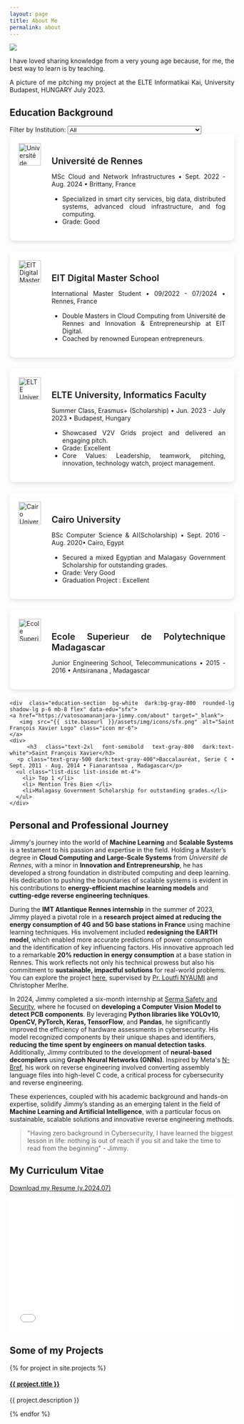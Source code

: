 ```yaml
---
layout: page
title: About Me
permalink: about
---
```


<div style="text-align: justify">

<img class="mx-auto !mb-0" src="{{site.baseurl}}/assets/img/nature.jpg">
<p class="!py-0 !mb-0 dark:text-slate-300">I have loved sharing knowledge from a very young age because, for me, the best way to learn is by teaching.</p>
<p class="text-gray-500 dark:text-slate-400 !py-0 !mt-0 !text-xs">A picture of me pitching my project at the ELTE Informatikai Kai, University Budapest, HUNGARY July 2023.</p>

<section id="filters" class="my-8">
<h2 class="dark:text-stone-200 mt-32">Education Background</h2>
  <!-- Education-Specific Filters -->
  <label for="edu-filter" class="text-gray-700 dark:text-white">Filter by Institution:</label>
  <select id="edu-filter" class="filter-dropdown" onchange="filterEducation()">
    <option value="all">All</option>
    <option value="rennes">Université de Rennes</option>
    <option value="eit">EIT Digital</option>
    <option value="elte">ELTE University</option>
    <option value="cairo univerisity">Cairo University</option>
    <option value="Ecole Superieur Polytech">Ecole Superieur de Polytechnique Madagascar</option>
    <option value="sfx">Saint François Xavier</option>
  </select>
</section>

<section id="education" class="my-8">
  <div class="timeline-line"></div> <!-- Blue timeline line -->

  <!-- Université de Rennes -->
  <div class="education-section bg-white dark:bg-gray-800 rounded-lg shadow-lg p-6 mb-8 flex" data-edu="rennes">
    <a href="http://cni.istic.univ-rennes1.fr/" target="_blank">
      <img src="{{ site.baseurl }}/assets/img/icons/cni.png" alt="Université de Rennes Logo" class="icon mr-6">
    </a>
    <div>
      <h3 class="text-2xl font-semibold text-gray-800 dark:text-white">Université de Rennes</h3>
      <p class="text-gray-500 dark:text-gray-400">MSc Cloud and Network Infrastructures • Sept. 2022 - Aug. 2024 • Brittany, France</p>
      <ul class="list-disc list-inside mt-4">
        <li>Specialized in smart city services, big data, distributed systems, advanced cloud infrastructure, and fog computing.</li>
        <li>Grade: Good</li>
      </ul>
    </div>
  </div>

  <!-- EIT Digital -->
  <div class="education-section bg-white dark:bg-gray-800 rounded-lg shadow-lg p-6 mb-8 flex" data-edu="eit">
    <a href="https://masterschool.eitdigital.eu/" target="_blank">
      <img src="{{ site.baseurl }}/assets/img/icons/eit.png" alt="EIT Digital Master School Logo" class="icon mr-6">
    </a>
    <div>
      <h3 class="text-2xl font-semibold text-gray-800 dark:text-white">EIT Digital Master School</h3>
      <p class="text-gray-500 dark:text-gray-400">International Master Student • 09/2022 - 07/2024 • Rennes, France</p>
      <ul class="list-disc list-inside mt-4">
        <li>Double Masters in Cloud Computing from Université de Rennes and Innovation & Entrepreneurship at EIT Digital.</li>
        <li>Coached by renowned European entrepreneurs.</li>
      </ul>
    </div>
  </div>
  <!-- ELTE University -->
  <div class="education-section bg-white dark:bg-gray-800 rounded-lg shadow-lg p-6 mb-8 flex" data-edu="elte">
  <a href="https://www.elte.hu/en/" target="_blank">
    <img src="{{ site.baseurl }}/assets/img/icons/elte.png" alt="ELTE University Logo" class="icon mr-6">
  </a>
  <div>
    <h3 class="text-2xl font-semibold text-gray-800 dark:text-white">ELTE University, Informatics Faculty</h3>
    <p class="text-gray-500 dark:text-gray-400">Summer Class, Erasmus+ (Scholarship) • Jun. 2023 - July 2023 • Budapest, Hungary</p>
    <ul class="list-disc list-inside mt-4">
      <li>Showcased V2V Grids project and delivered an engaging pitch.</li>
      <li>Grade: Excellent</li>
      <li>Core Values: Leadership, teamwork, pitching, innovation, technology watch, project management.</li>
    </ul>
  </div>
</div>

  <!-- Cairo University -->
 <div class="education-section bg-white dark:bg-gray-800 rounded-lg shadow-lg p-6 mb-8 flex" data-edu="cairo univerisity">
    <a href="https://fcai.cu.edu.eg/" target="_blank">
      <img src="{{ site.baseurl }}/assets/img/icons/fcai.png" alt="Cairo University Logo" class="icon mr-6">
    </a>
    <div>
      <h3 class="text-2xl font-semibold text-gray-800 dark:text-white">Cairo University</h3>
      <p class="text-gray-500 dark:text-gray-400">BSc Computer Science & AI(Scholarship) • Sept. 2016 - Aug. 2020• Cairo, Egypt</p>
      <ul class="list-disc list-inside mt-4">
        <li>Secured a mixed Egyptian and Malagasy Government Scholarship for outstanding grades.</li>
        <li>Grade: Very Good</li>
        <li>Graduation Project : Excellent</li>
      </ul>
    </div>
  </div>

  <!-- Ecole Superieur de Polytechnique Madagascar -->
   <div class="education-section bg-white dark:bg-gray-800 rounded-lg shadow-lg p-6 mb-8 flex" data-edu="Ecole Superieur Polytech">
    <a href="https://www.polytechnique.mg/" target="_blank">
      <img src="{{ site.baseurl }}/assets/img/icons/espa.png" alt="Ecole Superieur de Polytechnique Madagascar Logo" class="icon mr-6">
    </a>
    <div>
      <h3 class="text-2xl font-semibold text-gray-800 dark:text-white">Ecole Superieur de Polytechnique Madagascar</h3>
      <p class="text-gray-500 dark:text-gray-400">Junior Engineering School, Telecommunications • 2015 - 2016 • Antsiranana , Madagascar</p>
    </div>
  </div>

  <!-- Saint François Xavier -->
    <div class="education-section bg-white dark:bg-gray-800 rounded-lg shadow-lg p-6 mb-8 flex" data-edu="sfx">
    <a href="https://vatosoamananjara-jimmy.com/about" target="_blank">
      <img src="{{ site.baseurl }}/assets/img/icons/sfx.png" alt="Saint François Xavier Logo" class="icon mr-6">
    </a>
    <div>
      <h3 class="text-2xl font-semibold text-gray-800 dark:text-white">Saint François Xavier</h3>
      <p class="text-gray-500 dark:text-gray-400">Baccalauréat, Serie C • Sept. 2011 - Aug. 2014 • Fianarantsoa , Madagascar</p>
      <ul class="list-disc list-inside mt-4">
        <li> Top 1 </li>
        <li> Mention Très Bien </li>
        <li>Malagasy Government Scholarship for outstanding grades.</li>
      </ul>
    </div>
  </div>

</section>

<script>
  function filterEducation() {
    const selectedEdu = document.getElementById("edu-filter").value;
    const educationSections = document.querySelectorAll(".education-section");

    educationSections.forEach(section => {
      const eduTag = section.getAttribute("data-edu");

      if (selectedEdu === "all" || eduTag === selectedEdu) {
        section.style.display = "block";
      } else {
        section.style.display = "none";
      }
    });
  }
</script>

<style>
  /* Icon styles for responsiveness */
 /* Icon Styling */
.icon {
  width: 50px;
  height: 50px;
  object-fit: contain;
  margin-right: 1.5rem; /* Adjust spacing between logo and content */
}

@media (max-width: 768px) {
  .icon {
    width: 40px; /* Adjust for tablet size */
    height: 40px;
    margin-right: 0; /* Remove side margin for stacked layout */
    margin-bottom: 1rem; /* Add space between icon and text */
  }
}

@media (max-width: 480px) {
  .icon {
    width: 30px; /* Adjust for mobile size */
    height: 30px;
  }
}

/* Education section container */
.education-section {
  display: flex;
  align-items: flex-start;
  padding: 20px;
  border-radius: 10px;
  box-shadow: 0 4px 10px rgba(0, 0, 0, 0.1);
  margin-bottom: 1.5rem;
  background-color: white;
  transition: box-shadow 0.3s ease; /* Smooth hover effect */
}

/* Stack content vertically on smaller screens */
@media (max-width: 768px) {
  .education-section {
    flex-direction: column;
    align-items: center; /* Center content when stacked */
  }
}

@media (max-width: 480px) {
  .education-section {
    padding: 15px; /* Adjust padding for smaller screens */
  }
}

/* Hover Effect */
.education-section:hover {
  box-shadow: 0px 6px 12px rgba(0, 0, 0, 0.15); /* Stronger shadow on hover */
}

/* Title and text styling */
h3 {
  font-size: 1.25rem;
  margin-bottom: 0.5rem;
  font-weight: 600;
  color: var(--text-color); /* Use consistent color for text */
}

ul {
  margin-top: 1rem;
  padding-left: 1.5rem;
  list-style-type: disc;
}

.list-inside {
  padding-left: 1.5rem;
}

.location-date {
  font-style: italic;
  color: var(--border-color); /* Lighter color for date and location */
  font-size: 0.85rem;
  margin-bottom: 10px;
}

/* Ensure consistent hover effects */
h3:hover {
  color: #007BFF;
  text-decoration: underline;
}

</style>


<section id="major-projects">
  <h2 class="dark:text-stone-200 mt-32">Personal and Professional Journey</h2>
  <div class="project-content">
    <p class="dark:text-stone-300">
      Jimmy's journey into the world of <strong>Machine Learning</strong> and <strong>Scalable Systems</strong> is a testament to his passion and expertise in the field. Holding a Master’s degree in <strong>Cloud Computing and Large-Scale Systems</strong> from <em>Université de Rennes</em>, with a minor in <strong>Innovation and Entrepreneurship</strong>, he has developed a strong foundation in distributed computing and deep learning. His dedication to pushing the boundaries of scalable systems is evident in his contributions to <strong>energy-efficient machine learning models</strong> and <strong>cutting-edge reverse engineering techniques</strong>.
    </p>
    <p class="dark:text-stone-300">
      During the <strong>IMT Atlantique Rennes internship</strong> in the summer of 2023, Jimmy played a pivotal role in a <strong>research project aimed at reducing the energy consumption of 4G and 5G base stations in France</strong> using machine learning techniques. His involvement included <strong>redesigning the EARTH model</strong>, which enabled more accurate predictions of power consumption and the identification of key influencing factors. His innovative approach led to a remarkable <strong>20% reduction in energy consumption</strong> at a base station in Rennes. This work reflects not only his technical prowess but also his commitment to <strong>sustainable, impactful solutions</strong> for real-world problems. You can explore the project <a class="text-gray-500 dark:text-stone-300" href="https://github.com/Jimmy586/Cellular_Base_Stations_Power_Consumption_Analysis" target="_blank">here</a>, supervised by <a class="text-gray-500 dark:text-stone-300" href="https://www.imt-atlantique.fr/en/person/loutfi-nuaymi" target="_blank">Pr. Loutfi NYAUMI</a> and Christopher Merlhe.
    </p>
    <p class="dark:text-stone-300">
      In 2024, Jimmy completed a six-month internship at <a class="text-gray-500 dark:text-stone-300" href="https://www.serma-safety-security.com/en/" target="_blank">Serma Safety and Security</a>, where he focused on <strong>developing a Computer Vision Model to detect PCB components</strong>. By leveraging <strong>Python libraries like YOLOv10, OpenCV, PyTorch, Keras, TensorFlow</strong>, and <strong>Pandas</strong>, he significantly improved the efficiency of hardware assessments in cybersecurity. His model recognized components by their unique shapes and identifiers, <strong>reducing the time spent by engineers on manual detection tasks</strong>. Additionally, Jimmy contributed to the development of <strong>neural-based decompilers</strong> using <strong>Graph Neural Networks (GNNs)</strong>. Inspired by Meta's <a class="text-gray-500 dark:text-stone-300" href="https://ai.meta.com/blog/introducing-n-bref-a-neural-based-decompiler-framework/" target="_blank">N-Bref</a>, his work on reverse engineering involved converting assembly language files into high-level C code, a critical process for cybersecurity and reverse engineering.
    </p>
    <p class="dark:text-stone-300">
      These experiences, coupled with his academic background and hands-on expertise, solidify Jimmy’s standing as an emerging talent in the field of <strong>Machine Learning and Artificial Intelligence</strong>, with a particular focus on sustainable, scalable solutions and innovative reverse engineering methods.
    </p>
  </div>
</section>


<blockquote class="!py-0 !mb-0 dark:text-slate-300">
  "Having zero background in Cybersecurity, I have learned the biggest lesson in life: nothing is out of reach if you sit and take the time to read from the beginning" - Jimmy.
</blockquote>



<h2 class="dark:text-stone-200">My Curriculum Vitae</h2>
<p><a href="{{site.baseurl}}/assets/raw/RESUME.pdf" class="dark:text-stone-300" target="_blank">Download my Resume (v.2024.07)</a></p>
<iframe src="{{site.baseurl}}/assets/js/viewer/viewer.html?file={{site.baseurl}}/assets/raw/RESUME.pdf" width="100%" height="300px" style="border: none;"></iframe>

<h2 class="dark:text-stone-200">Some of my Projects</h2>
<div>
  {% for project in site.projects %}
    <div>
      <h4><a class="!mb-0" href="{{ project.link }}" class="dark:text-stone-300" target="_blank">{{ project.title }}</a>
      </h4>
      <p class="text-md text-stone-500 dark:text-stone-300 !mt-0">{{ project.description }}</p>
    </div>
  {% endfor %}
</div>



</div>
